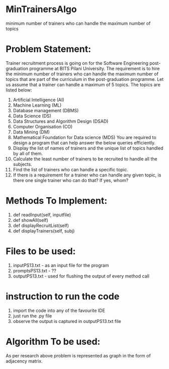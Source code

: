 # MinTrainersAlgo
minimum number of trainers who can handle the maximum number of topics

# Problem Statement:
   Trainer recruitment process is going on for the Software Engineering post-graduation programme at BITS Pilani University. The requirement is to hire the minimum number of trainers who can handle the maximum number of topics that are part of the curriculum in the post-graduation programme. Let us assume that a trainer can handle a maximum of 5 topics. The topics are listed below:

1. Artificial Intelligence (AI)
2. Machine Learning (ML)
3. Database management (DBMS)
4. Data Science (DS)
5. Data Structures and Algorithm Design (DSAD)
6. Computer Organisation (CO)
7. Data Mining (DM)
8. Mathematical Foundation for Data science (MDS)
   You are required to design a program that can help answer the below queries efficiently.
1. Display the list of names of trainers and the unique list of topics handled by all of them.
2. Calculate the least number of trainers to be recruited to handle all the subjects.
3. Find the list of trainers who can handle a specific topic.
4. If there is a requirement for a trainer who can handle any given topic, is there one single trainer
   who can do that? If yes, whom?
   
# Methods To Implement:
1. def readInput(self, inputfile)
2. def showAll(self)
3. def displayRecruitList(self)
4. def displayTrainers(self, subj)

# Files to be used:
1. inputPS13.txt - as an input file for the program
2. promptsPS13.txt - ??
3. outputPS13.txt - used for flushing the output of every method call

# instruction to run the code
1. import the code into any of the favourite IDE
2. just run the .py file
3. observe the output is captured in outputPS13.txt file

# Algorithm To be used:
As per research above problem is represented as graph in the form of adjacency matrix.



